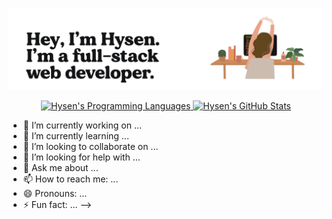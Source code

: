 ![Header](https://github.com/hsisco/hsisco/blob/working/assets/readme_header.png)


<p align="center">
<a href="https://github.com/hsisco" align="center">
  <img height="180em" src="https://github-readme-stats.vercel.app/api/top-langs/?username=hsisco&layout=compact" alt="Hysen's Programming Languages" />
</a>
<a href="https://github.com/hsisco">
  <img height="180em" src="https://github-readme-stats.vercel.app/api?username=hsisco&show_icons=true" alt="Hysen's GitHub Stats" />
</a>
</p>


- 🔭 I’m currently working on ...
- 🌱 I’m currently learning ...
- 👯 I’m looking to collaborate on ...
- 🤔 I’m looking for help with ...
- 💬 Ask me about ...
- 📫 How to reach me: ...
- 😄 Pronouns: ...
- ⚡ Fun fact: ...
-->
